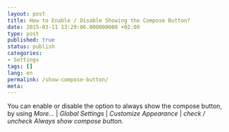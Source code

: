 ```yaml
---
layout: post
title: How to Enable / Disable Showing the Compose Button?
date: 2015-03-11 13:29:06.000000000 +02:00
type: post
published: true
status: publish
categories:
- Settings
tags: []
lang: en
permalink: /show-compose-button/
meta:
---
```


You can enable or disable the option to always show the compose button, by using *More...* \| *Global Settings* \| *Customize Appearance* \| *check / uncheck Always show compose button*.